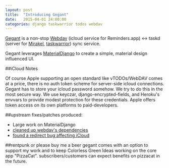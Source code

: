 ```yaml
---
layout: post
title:  "Introducing Gegant"
date:   2015-04-01 24:00:00
categories: django taskwarrior todos webdav
---
```


[Gegant](https://gegant.herokuapp.com/) is a non-stop [Webdav](https://en.wikipedia.org/wiki/WebDAV) (icloud service for Reminders.app) <-> taskd (server for [Mirakel](http://mirakel.azapps.de/), [taskwarrior](http://taskwarrior.org/)) sync service.

Gegant leverages [MaterialDjango](https://github.com/Colorless-Green-Ideas/MaterialDjango) to create a simple, material design influenced UI.

##iCloud Notes

Of course Apple supporting an open standard like vTODOs/WebDAV comes at a price, there is no auth token scheme for server-side icloud connections. Gegant has to store your icloud password somehow. We try to do this in the most secure way. We use keyczar, django-encrypted-fields, and Heroku's envvars to provide modest protection for these credentials. Apple offers token access on its own platforms to paid-developers.

##upstream fixes/patches produced:
* Large work on MaterialDjango
* [cleaned up webdav's dependencies](https://bitbucket.org/cyrilrbt/caldav/commits/ddcac908290bbb90b827f584b7a96e6afcefc6b8)
* [found a redirect bug affecting iCloud](https://bitbucket.org/cyrilrbt/caldav/issue/38/caldav-barfs-on-redirect-in-urlobjectify)

##rentpunk or please buy me a beer
gegant comes with an option to support my work and to keep Colorless Green Ideas working on the core app "PizzaCat". subscribers/customers can expect benefits on pizzacat in the future.